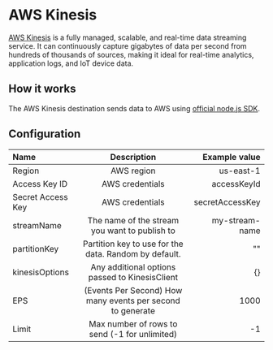 # AWS Kinesis

[AWS Kinesis](https://aws.amazon.com/kinesis/) is a fully managed, scalable, and real-time data streaming service. It can continuously capture gigabytes of data per second from hundreds of thousands of sources, making it ideal for real-time analytics, application logs, and IoT device data.

## How it works

The AWS Kinesis destination sends data to AWS using [official node.js SDK](https://docs.aws.amazon.com/AWSJavaScriptSDK/v3/latest/clients/client-kinesis/).

## Configuration

| Name              |                                 Description                                  |             Example value |
| :---------------- | :--------------------------------------------------------------------------: | ------------------------: |
| Region            |                                  AWS region                                  |                 us-east-1 |
| Access Key ID     |                               AWS credentials                                |               accessKeyId |
| Secret Access Key |                               AWS credentials                                |           secretAccessKey |
| streamName        |                       The name of the stream you want to publish to          |            my-stream-name |
| partitionKey      |               Partition key to use for the data. Random by default.          |                        "" |
| kinesisOptions    |                  Any additional options passed to KinesisClient              |                        {} |
| EPS               |          (Events Per Second) How many events per second to generate          |                      1000 |
| Limit             |                Max number of rows to send (-1 for unlimited)                 |                        -1 |
